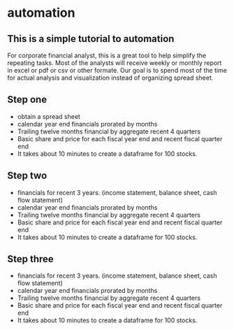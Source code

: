 # automation
## This is a simple tutorial to automation
For corporate financial analyst,  this is a great tool to help simplify the repeating tasks. 
Most of the analysts will receive weekly or monthly report in excel or pdf or csv or other formate.
Our goal is to spend most of the time for actual analysis and visualization instead of organizing spread sheet.


## Step one 
- obtain a spread sheet
- calendar year end financials prorated by months
- Trailing twelve months financial by aggregate recent 4 quarters
- Basic share and price for each fiscal year end and recent fiscal quarter end
- It takes about 10 minutes to create a dataframe for 100 stocks. 


## Step two 
- financials for recent 3 years. (income statement, balance sheet, cash flow statement)
- calendar year end financials prorated by months
- Trailing twelve months financial by aggregate recent 4 quarters
- Basic share and price for each fiscal year end and recent fiscal quarter end
- It takes about 10 minutes to create a dataframe for 100 stocks. 

## Step three 
- financials for recent 3 years. (income statement, balance sheet, cash flow statement)
- calendar year end financials prorated by months
- Trailing twelve months financial by aggregate recent 4 quarters
- Basic share and price for each fiscal year end and recent fiscal quarter end
- It takes about 10 minutes to create a dataframe for 100 stocks. 
